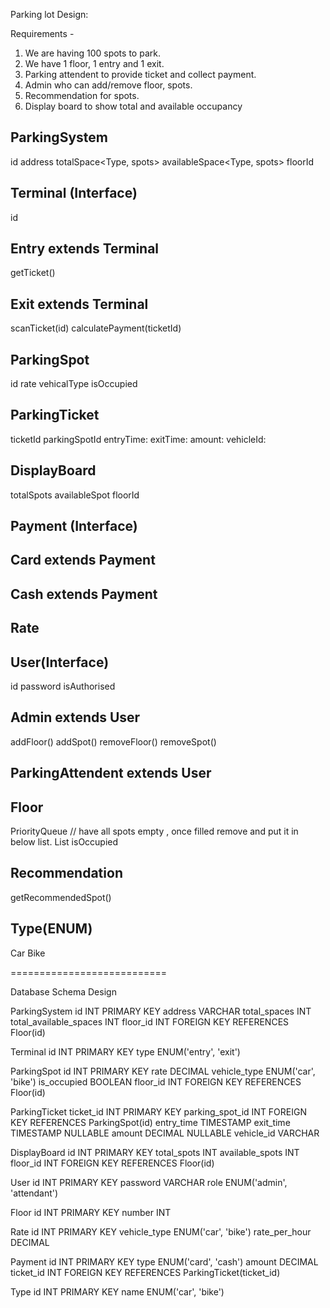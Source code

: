 Parking lot Design:

Requirements -
1. We are having 100 spots to park.
2. We have 1 floor, 1 entry and 1 exit.
3. Parking attendent to provide ticket and collect payment.
4. Admin who can add/remove floor, spots.
5. Recommendation for spots.
6. Display board to show total and available occupancy


ParkingSystem
--------------
id
address
totalSpace<Type, spots>
availableSpace<Type, spots>
floorId


Terminal (Interface)
-----------
id


Entry extends Terminal
-------------
getTicket()

Exit extends Terminal
-------------
scanTicket(id)
calculatePayment(ticketId)


ParkingSpot
------------
id
rate
vehicalType
isOccupied


ParkingTicket
--------------
ticketId
parkingSpotId
entryTime:
exitTime:
amount:
vehicleId:

DisplayBoard
-----------
totalSpots
availableSpot
floorId

Payment (Interface)
--------

Card extends Payment
----------------

Cash extends Payment
------------------


Rate
-------


User(Interface)
-----
id
password
isAuthorised

Admin extends User
------
addFloor()
addSpot()
removeFloor()
removeSpot()

ParkingAttendent extends User
-----------


Floor
--------
PriorityQueue<availableSpace> // have all spots empty , once filled remove and put it in below list.
List<ParkingSpot>  isOccupied


Recommendation
----------------
getRecommendedSpot()


Type(ENUM)
----
Car
Bike


===========================

Database Schema Design

ParkingSystem
id INT PRIMARY KEY
address VARCHAR
total_spaces INT
total_available_spaces INT
floor_id INT FOREIGN KEY REFERENCES Floor(id)

Terminal
id INT PRIMARY KEY
type ENUM('entry', 'exit')

ParkingSpot
id INT PRIMARY KEY
rate DECIMAL
vehicle_type ENUM('car', 'bike')
is_occupied BOOLEAN
floor_id INT FOREIGN KEY REFERENCES Floor(id)

ParkingTicket
ticket_id INT PRIMARY KEY
parking_spot_id INT FOREIGN KEY REFERENCES ParkingSpot(id)
entry_time TIMESTAMP
exit_time TIMESTAMP NULLABLE
amount DECIMAL NULLABLE
vehicle_id VARCHAR

DisplayBoard
id INT PRIMARY KEY
total_spots INT
available_spots INT
floor_id INT FOREIGN KEY REFERENCES Floor(id)

User
id INT PRIMARY KEY
password VARCHAR
role ENUM('admin', 'attendant')

Floor
id INT PRIMARY KEY
number INT

Rate
id INT PRIMARY KEY
vehicle_type ENUM('car', 'bike')
rate_per_hour DECIMAL

Payment
id INT PRIMARY KEY
type ENUM('card', 'cash')
amount DECIMAL
ticket_id INT FOREIGN KEY REFERENCES ParkingTicket(ticket_id)

Type
id INT PRIMARY KEY
name ENUM('car', 'bike')